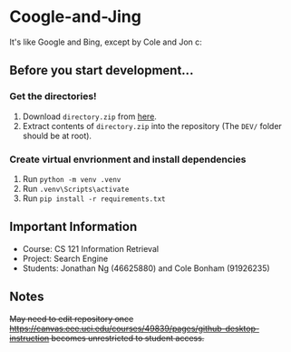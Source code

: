 # Coogle-and-Jing
It's like Google and Bing, except by Cole and Jon c:

## Before you start development...

### Get the directories!

1. Download `directory.zip` from [here](https://www.ics.uci.edu/~algol/teaching/informatics141cs121w2020/a3files/developer.zip).
2. Extract contents of `directory.zip` into the repository (The `DEV/` folder should be at root).

### Create virtual envrionment and install dependencies

1. Run `python -m venv .venv`
2. Run `.venv\Scripts\activate`
3. Run `pip install -r requirements.txt`

## Important Information

- Course: CS 121 Information Retrieval
- Project: Search Engine
- Students: Jonathan Ng (46625880) and Cole Bonham (91926235)

## Notes

~~May need to edit repository once https://canvas.eee.uci.edu/courses/49839/pages/github-desktop-instruction becomes unrestricted to student access.~~
